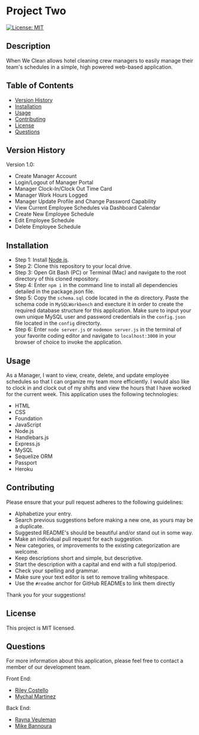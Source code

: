 # Project Two

[![License: MIT](https://img.shields.io/badge/License-MIT-yellow.svg)](https://opensource.org/licenses/MIT)

## Description

When We Clean allows hotel cleaning crew managers to easily manage their team's schedules in a simple, high powered web-based application.

## Table of Contents

* [Version History](#version-history)
* [Installation](#installation)
* [Usage](#usage)
* [Contributing](#contributing)
* [License](#license)
* [Questions](#questions)

## Version History

Version 1.0:
* Create Manager Account
* Login/Logout of Manager Portal
* Manager Clock-In/Clock Out Time Card
* Manager Work Hours Logged
* Manager Update Profile and Change Password Capability
* View Current Employee Schedules via Dashboard Calendar
* Create New Employee Schedule
* Edit Employee Schedule
* Delete Employee Schedule

## Installation

* Step 1: Install [Node.js](https://nodejs.org/).
* Step 2: Clone this repository to your local drive.
* Step 3: Open Git Bash (PC) or Terminal (Mac) and navigate to the root directory of this cloned repository.
* Step 4: Enter `npm i` in the command line to install all dependencies detailed in the package.json file.
* Step 5: Copy the `schema.sql` code located in the `db` directory. Paste the schema code in `MySQLWorkbench` and execture it in order to create the required database structure for this application. Make sure to input your own unique MySQL user and password credentials in the `config.json` file located in the `config` directorty.
* Step 6: Enter `node server.js` or `nodemon server.js` in the terminal of your favorite coding editor and navigate to `localhost:3000` in your browser of choice to invoke the application.

## Usage

As a Manager, I want to view, create, delete, and update employee schedules so that I can organize my team more efficiently. I would also like to clock in and clock out of my shifts and view the hours that I have worked for the current week. This application uses the following technologies:

* HTML
* CSS
* Foundation
* JavaScript
* Node.js
* Handlebars.js
* Express.js
* MySQL
* Sequelize ORM
* Passport
* Heroku

## Contributing

Please ensure that your pull request adheres to the following guidelines:

* Alphabetize your entry.
* Search previous suggestions before making a new one, as yours may be a duplicate.
* Suggested README's should be beautiful and/or stand out in some way.
* Make an individual pull request for each suggestion.
* New categories, or improvements to the existing categorization are welcome.
* Keep descriptions short and simple, but descriptive.
* Start the description with a capital and end with a full stop/period.
* Check your spelling and grammar.
* Make sure your text editor is set to remove trailing whitespace.
* Use the `#readme` anchor for GitHub READMEs to link them directly

Thank you for your suggestions!

## License

This project is MIT licensed.

## Questions

For more information about this application, please feel free to contact a member of our development team.

Front End:
* [Riley Costello](https://github.com/Milagro12090)
* [Mychal Martinez](https://github.com/milehighcoder)

Back End:
* [Rayna Veuleman](https://github.com/rayna-v)
* [Mike Bannoura](https://github.com/bannoura9)

